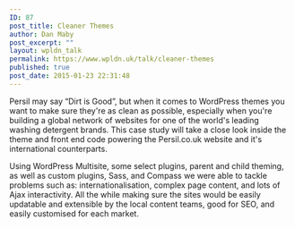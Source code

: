```yaml
---
ID: 87
post_title: Cleaner Themes
author: Dan Maby
post_excerpt: ""
layout: wpldn_talk
permalink: https://www.wpldn.uk/talk/cleaner-themes
published: true
post_date: 2015-01-23 22:31:48
---
```

Persil may say “Dirt is Good”, but when it comes to WordPress themes you want to make sure they're as clean as possible, especially when you're building a global network of websites for one of the world's leading washing detergent brands. This case study will take a close look inside the theme and front end code powering the Persil.co.uk website and it's international counterparts.

Using WordPress Multisite, some select plugins, parent and child theming, as well as custom plugins, Sass, and Compass we were able to tackle problems such as: internationalisation, complex page content, and lots of Ajax interactivity. All the while making sure the sites would be easily updatable and extensible by the local content teams, good for SEO, and easily customised for each market.